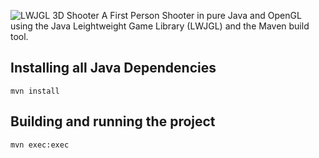 ![LWJGL 3D Shooter](https://github.com/christopherstock/shooter-maven/raw/master/_ASSETS/jnlp/FacebookBadge.png)
A First Person Shooter in pure Java and OpenGL using the Java Leightweight Game Library (LWJGL) and the Maven build tool.

## Installing all Java Dependencies
```
mvn install
```

## Building and running the project
```
mvn exec:exec
```
